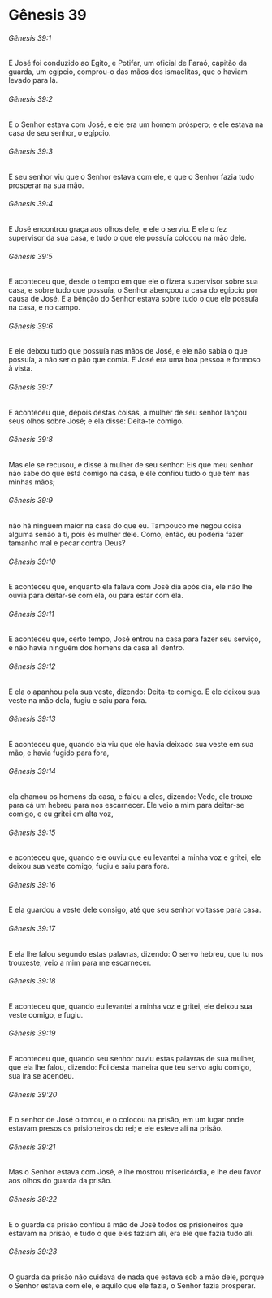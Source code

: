 # Gênesis 39

###### Gênesis 39:1

E José foi conduzido ao Egito, e Potifar, um oficial de Faraó, capitão da guarda, um egípcio, comprou-o das mãos dos ismaelitas, que o haviam levado para lá.

###### Gênesis 39:2

E o Senhor estava com José, e ele era um homem próspero; e ele estava na casa de seu senhor, o egípcio.

###### Gênesis 39:3

E seu senhor viu que o Senhor estava com ele, e que o Senhor fazia tudo prosperar na sua mão.

###### Gênesis 39:4

E José encontrou graça aos olhos dele, e ele o serviu. E ele o fez supervisor da sua casa, e tudo o que ele possuía colocou na mão dele.

###### Gênesis 39:5

E aconteceu que, desde o tempo em que ele o fizera supervisor sobre sua casa, e sobre tudo que possuía, o Senhor abençoou a casa do egípcio por causa de José. E a bênção do Senhor estava sobre tudo o que ele possuía na casa, e no campo.

###### Gênesis 39:6

E ele deixou tudo que possuía nas mãos de José, e ele não sabia o que possuía, a não ser o pão que comia. E José era uma boa pessoa e formoso à vista.

###### Gênesis 39:7

E aconteceu que, depois destas coisas, a mulher de seu senhor lançou seus olhos sobre José; e ela disse: Deita-te comigo.

###### Gênesis 39:8

Mas ele se recusou, e disse à mulher de seu senhor: Eis que meu senhor não sabe do que está comigo na casa, e ele confiou tudo o que tem nas minhas mãos;

###### Gênesis 39:9

não há ninguém maior na casa do que eu. Tampouco me negou coisa alguma senão a ti, pois és mulher dele. Como, então, eu poderia fazer tamanho mal e pecar contra Deus?

###### Gênesis 39:10

E aconteceu que, enquanto ela falava com José dia após dia, ele não lhe ouvia para deitar-se com ela, ou para estar com ela.

###### Gênesis 39:11

E aconteceu que, certo tempo, José entrou na casa para fazer seu serviço, e não havia ninguém dos homens da casa ali dentro.

###### Gênesis 39:12

E ela o apanhou pela sua veste, dizendo: Deita-te comigo. E ele deixou sua veste na mão dela, fugiu e saiu para fora.

###### Gênesis 39:13

E aconteceu que, quando ela viu que ele havia deixado sua veste em sua mão, e havia fugido para fora,

###### Gênesis 39:14

ela chamou os homens da casa, e falou a eles, dizendo: Vede, ele trouxe para cá um hebreu para nos escarnecer. Ele veio a mim para deitar-se comigo, e eu gritei em alta voz,

###### Gênesis 39:15

e aconteceu que, quando ele ouviu que eu levantei a minha voz e gritei, ele deixou sua veste comigo, fugiu e saiu para fora.

###### Gênesis 39:16

E ela guardou a veste dele consigo, até que seu senhor voltasse para casa.

###### Gênesis 39:17

E ela lhe falou segundo estas palavras, dizendo: O servo hebreu, que tu nos trouxeste, veio a mim para me escarnecer.

###### Gênesis 39:18

E aconteceu que, quando eu levantei a minha voz e gritei, ele deixou sua veste comigo, e fugiu.

###### Gênesis 39:19

E aconteceu que, quando seu senhor ouviu estas palavras de sua mulher, que ela lhe falou, dizendo: Foi desta maneira que teu servo agiu comigo, sua ira se acendeu.

###### Gênesis 39:20

E o senhor de José o tomou, e o colocou na prisão, em um lugar onde estavam presos os prisioneiros do rei; e ele esteve ali na prisão.

###### Gênesis 39:21

Mas o Senhor estava com José, e lhe mostrou misericórdia, e lhe deu favor aos olhos do guarda da prisão.

###### Gênesis 39:22

E o guarda da prisão confiou à mão de José todos os prisioneiros que estavam na prisão, e tudo o que eles faziam ali, era ele que fazia tudo ali.

###### Gênesis 39:23

O guarda da prisão não cuidava de nada que estava sob a mão dele, porque o Senhor estava com ele, e aquilo que ele fazia, o Senhor fazia prosperar.

